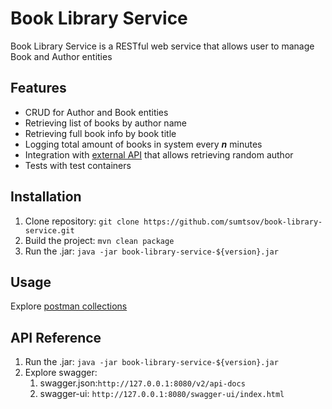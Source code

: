 # Book Library Service

Book Library Service is a RESTful web service that allows user to manage Book and Author entities

## Features

- CRUD for Author and Book entities
- Retrieving list of books by author name
- Retrieving full book info by book title
- Logging total amount of books in system every ***n*** minutes
- Integration with [external API](https://randomuser.me/documentation) that allows retrieving random author
- Tests with test containers

## Installation

1. Clone repository: ```git clone https://github.com/sumtsov/book-library-service.git```
1. Build the project: ```mvn clean package```
1. Run the .jar: ```java -jar book-library-service-${version}.jar```

## Usage

Explore [postman collections](https://github.com/sumtsov/book-library-service/tree/master/src/main/resources/postman-collections)

## API Reference

1. Run the .jar: ```java -jar book-library-service-${version}.jar```
1. Explore swagger:
    1. swagger.json:```http://127.0.0.1:8080/v2/api-docs```
    1. swagger-ui: ```http://127.0.0.1:8080/swagger-ui/index.html```